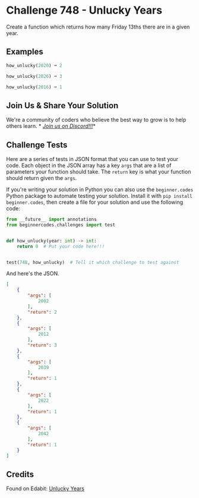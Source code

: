 # Challenge 748 - Unlucky Years

Create a function which returns how many Friday 13ths there are in a given year.

## Examples
```python
how_unlucky(2020) ➞ 2

how_unlucky(2026) ➞ 3

how_unlucky(2016) ➞ 1
```
## Join Us & Share Your Solution

We're a community of coders who believe the best way to grow is to help others learn. *
*[Join us on Discord!!!](https://discord.gg/sfHykntuGy)**

## Challenge Tests

Here are a series of tests in JSON format that you can use to test your code. Each object in the JSON array has a
key `args` that are a list of parameters your function should take. The `return` key is what your function should return
given the `args`.

If you're writing your solution in Python you can also use the `beginner.codes` Python package to automate testing your
solution. Install it with `pip install beginner.codes`, then create a file for your solution and use the following code:

```python
from __future__ import annotations
from beginnercodes.challenges import test


def how_unlucky(year: int) -> int:
    return 0  # Put your code here!!!


test(748, how_unlucky)  # Tell it which challenge to test against
```

And here's the JSON.

```json
[
    {
        "args": [
            2002
        ],
        "return": 2
    },
    {
        "args": [
            2012
        ],
        "return": 3
    },
    {
        "args": [
            2039
        ],
        "return": 1
    },
    {
        "args": [
            2022
        ],
        "return": 1
    },
    {
        "args": [
            2042
        ],
        "return": 1
    }
]
```

## Credits

Found on Edabit: [Unlucky Years](https://edabit.com/challenge/MSX7AHcNiCZpCsiXY)
